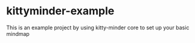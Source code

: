 # kittyminder-example
This is an example project by using kitty-minder core to set up your basic mindmap

